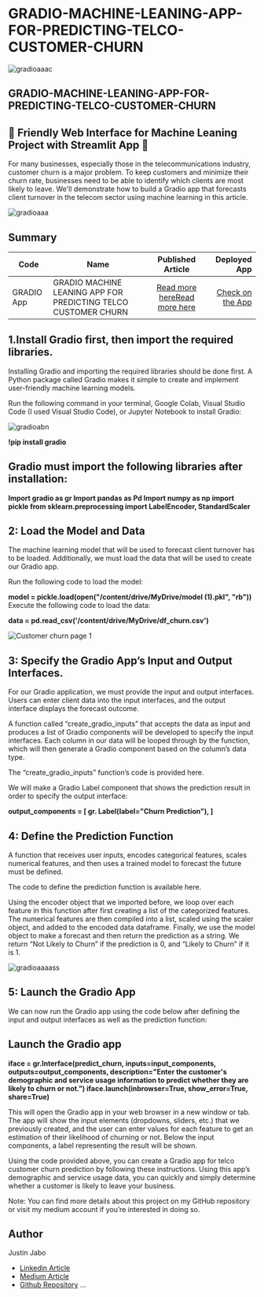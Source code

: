# GRADIO-MACHINE-LEANING-APP-FOR-PREDICTING-TELCO-CUSTOMER-CHURN


![gradioaaac](https://github.com/justinjabo250/GRADIO-APP-FOR-PREDICTING-TELCO-CUSTOMER-CHURN/assets/115732734/e3ca2ef3-5cdc-4e3c-a05d-2e4e27265552)


## GRADIO-MACHINE-LEANING-APP-FOR-PREDICTING-TELCO-CUSTOMER-CHURN




## 🚀 Friendly Web Interface for Machine Leaning Project with Streamlit App 🚀

For many businesses, especially those in the telecommunications industry, customer churn is a major problem. To keep customers and minimize their churn rate, businesses need to be able to identify which clients are most likely to leave. We'll demonstrate how to build a Gradio app that forecasts client turnover in the telecom sector using machine learning in this article.

![gradioaaa](https://github.com/justinjabo250/GRADIO-APP-FOR-PREDICTING-TELCO-CUSTOMER-CHURN/assets/115732734/814a7563-c479-457b-aaf6-b81437e439c7)


## Summary
| Code      | Name        | Published Article |  Deployed App |
|-----------|-------------|:-------------:|------:|
|GRADIO App | GRADIO MACHINE LEANING APP FOR PREDICTING TELCO CUSTOMER CHURN |  [Read more here](https://www.linkedin.com/pulse/gradio-app-predicting-telco-customer-churn-jabo-justin)[Read more here](https://medium.com/@jabojustin250/gradio-app-for-predicting-telco-customer-churn-d932dda64b69) | [Check on the App](http://127.0.0.1:7865) |



## 1.Install Gradio first, then import the required libraries.

Installing Gradio and importing the required libraries should be done first. A Python package called Gradio makes it simple to create and implement user-friendly machine learning models.

Run the following command in your terminal, Google Colab, Visual Studio Code (I used Visual Studio Code), or Jupyter Notebook to install Gradio:

![gradioabn](https://github.com/justinjabo250/GRADIO-APP-FOR-PREDICTING-TELCO-CUSTOMER-CHURN/assets/115732734/906c1bf1-24d5-4d87-b45a-d494a128c63c)

**!pip install gradio**

## Gradio must import the following libraries after installation:

**Import gradio as gr
Import pandas as Pd
Import numpy as np
import pickle
from sklearn.preprocessing import LabelEncoder, StandardScaler**


## 2: Load the Model and Data

The machine learning model that will be used to forecast client turnover has to be loaded. Additionally, we must load the data that will be used to create our Gradio app.

Run the following code to load the model:


**model = pickle.load(open("/content/drive/MyDrive/model (1).pkl", "rb"))**
Execute the following code to load the data:

**data = pd.read_csv('/content/drive/MyDrive/df_churn.csv')**

![Customer churn page 1](https://github.com/justinjabo250/GRADIO-APP-FOR-PREDICTING-TELCO-CUSTOMER-CHURN/assets/115732734/31a76cb5-f7fc-48d8-9918-49c49c4ff1ab)


## 3: Specify the Gradio App’s Input and Output Interfaces.

For our Gradio application, we must provide the input and output interfaces. Users can enter client data into the input interfaces, and the output interface displays the forecast outcome.

A function called “create_gradio_inputs” that accepts the data as input and produces a list of Gradio components will be developed to specify the input interfaces. Each column in our data will be looped through by the function, which will then generate a Gradio component based on the column’s data type.

The “create_gradio_inputs” function’s code is provided here.

We will make a Gradio Label component that shows the prediction result in order to specify the output interface:


**output_components = [
    gr. Label(label="Churn Prediction"),
]**



## 4: Define the Prediction Function

A function that receives user inputs, encodes categorical features, scales numerical features, and then uses a trained model to forecast the future must be defined.

The code to define the prediction function is available here.

Using the encoder object that we imported before, we loop over each feature in this function after first creating a list of the categorized features. The numerical features are then compiled into a list, scaled using the scaler object, and added to the encoded data dataframe. Finally, we use the model object to make a forecast and then return the prediction as a string. We return “Not Likely to Churn” if the prediction is 0, and “Likely to Churn” if it is 1.

![gradioaaaass](https://github.com/justinjabo250/GRADIO-APP-FOR-PREDICTING-TELCO-CUSTOMER-CHURN/assets/115732734/770acd02-27e4-43c4-b493-5779a65de235)


## 5: Launch the Gradio App
We can now run the Gradio app using the code below after defining the input and output interfaces as well as the prediction function:

## Launch the Gradio app

**iface = gr.Interface(predict_churn, inputs=input_components, outputs=output_components,
                     description="Enter the customer's demographic and service usage information to predict whether they are likely to churn or not.")
iface.launch(inbrowser=True, show_error=True, share=True)**


This will open the Gradio app in your web browser in a new window or tab. The app will show the input elements (dropdowns, sliders, etc.) that we previously created, and the user can enter values for each feature to get an estimation of their likelihood of churning or not. Below the input components, a label representing the result will be shown.

Using the code provided above, you can create a Gradio app for telco customer churn prediction by following these instructions. Using this app’s demographic and service usage data, you can quickly and simply determine whether a customer is likely to leave your business.

Note: You can find more details about this project on my GitHub repository or visit my medium account if you’re interested in doing so.


## Author
Justin Jabo
- [Linkedin Article](https://www.linkedin.com/pulse/gradio-app-predicting-telco-customer-churn-jabo-justin) 
- [Medium Article](https://medium.com/@jabojustin250/gradio-app-for-predicting-telco-customer-churn-d932dda64b69)
- [Github Repository](https://github.com/justinjabo250?tab=repositories)
...
